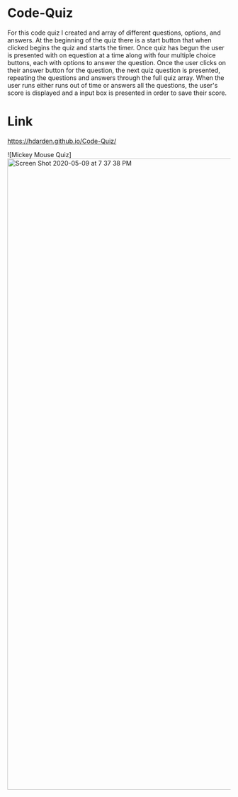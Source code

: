 # Code-Quiz
For this code quiz I created and array of different questions, options, and answers. At the beginning of the quiz there is a start button that when clicked begins the quiz and starts the timer. Once quiz has begun the user is presented with on equestion at a time along with four multiple choice buttons, each with options to answer the question. Once the user clicks on their answer button for the question, the next quiz question is presented, repeating the questions and answers through the full quiz array. When the user runs either runs out of time or answers all the questions, the user's score is displayed and a input box is presented in order to save their score. 

# Link
https://hdarden.github.io/Code-Quiz/

![Mickey Mouse Quiz] <img width="1427" alt="Screen Shot 2020-05-09 at 7 37 38 PM" src="https://user-images.githubusercontent.com/63661120/81487762-a99cd500-922e-11ea-98c1-d048e7d22c26.png">

